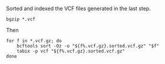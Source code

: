 Sorted and indexed the VCF files generated in the last step.

```
bgzip *.vcf
```

Then
```
for f in *.vcf.gz; do
    bcftools sort -Oz -o "${f%.vcf.gz}.sorted.vcf.gz" "$f"
    tabix -p vcf "${f%.vcf.gz}.sorted.vcf.gz"
done
```